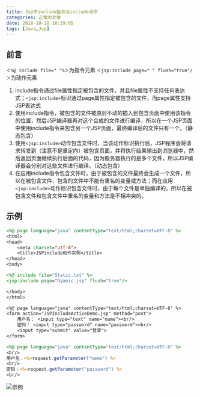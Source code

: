 ```yaml
---
title: Jsp中include指令与include动作
categories: 正常的文章
date: 2018-10-18 16:19:05
tags: [Java,Jsp]
---
```


## 前言
`＜%@ include file=" "%＞`为指令元素
`＜jsp:include page=" " flush="true"/＞`为动作元素

1. include指令通过file属性指定被包含的文件，并且file属性不支持任何表达式；`<jsp:include>`标识通过page属性指定被包含的文件，而page属性支持JSP表达式
2. 使用include指令，被包含的文件被原封不动的插入到包含页面中使用该指令的位置，然后JSP编译器再对这个合成的文件进行编译，所以在一个JSP页面中使用include指令来包含另一个JSP页面，最终编译后的文件只有一个。（静态包含）
3. 使用`<jsp:include>`动作包含文件时，当该动作标识执行后，JSP程序会将请求转发到（注意不是重定向）被包含页面，并将执行结果输出到浏览器中，然后返回页面继续执行后面的代码，因为服务器执行的是多个文件，所以JSP编译器会分别对这些文件进行编译。（动态包含）
4. 在应用include指令包含文件时，由于被包含的文件最终会生成一个文件，所以在被包含文件、包含的文件中不能有重名的变量或方法；而在应用`<jsp:include>`动作标识包含文件时，由于每个文件是单独编译的，所以在被包含文件和包含文件中重名的变量和方法是不相冲突的。

## 示例
```jsp
<%@ page language="java" contentType="text/html;charset=UTF-8" %>
<html>
<head>
    <meta charset="utf-8">
    <title>JSPinclude动作实例</title>
</head>
<body>

<%@ include file="Static.txt" %>
<jsp:include page="Dyamic.jsp" flush="true"/>

</body>
</html>
```

```txt Static.txt
<%@ page language="java" contentType="text/html;charset=UTF-8" %>
<form action="JSPIncludeActiveDemo.jsp" method="post">
    用户名： <input type="text" name="name"><br/>
    密码： <input type="password" name="password"><br/>
    <input type="submit" value="登录">
</form>
```

```jsp Dyamic.jsp
<%@ page language="java" contentType="text/html;charset=UTF-8" %>
<br/>
用户名：<%=request.getParameter("name") %>
<br/>
密码：<%=request.getParameter("password") %>
<br/>
```

![示例](https://lolico.griouges.cn/images/qh4y.png)
